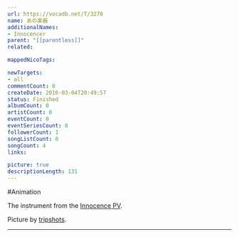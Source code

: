 ```yaml
---
url: https://vocadb.net/T/3278
name: あの楽器
additionalNames: 
- Innocencer
parent: "[[parentless]]"
related:

mappedNicoTags:

newTargets:
- all
commentCount: 0
createDate: 2016-03-04T20:49:57
status: Finished
albumCount: 0
artistCount: 0
eventCount: 0
eventSeriesCount: 0
followerCount: 1
songListCount: 0
songCount: 4
links: 

picture: true
descriptionLength: 131
---
```


#Animation

The instrument from the [Innocence PV](http://vocadb.net/S/39158).

Picture by [tripshots](http://www.tripshots.net/download.html).

---

